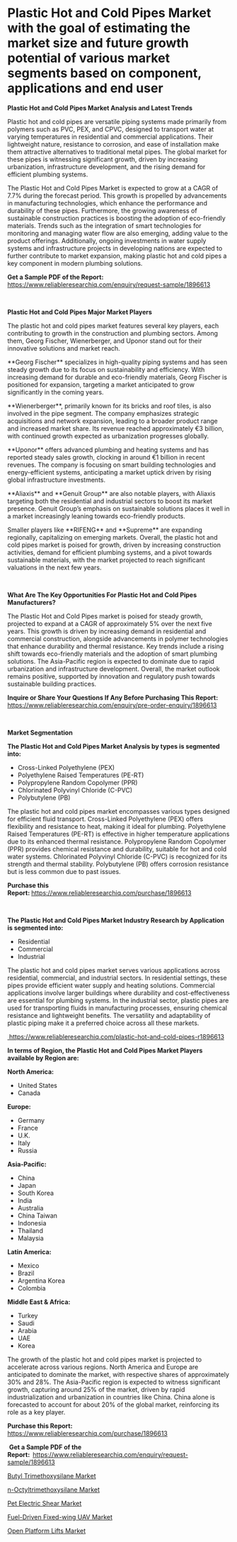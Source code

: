 <p><h1>Plastic Hot and Cold Pipes Market with the goal of estimating the market size and future growth potential of various market segments based on component, applications and end user</h1></p><p><strong>Plastic Hot and Cold Pipes Market Analysis and Latest Trends</strong></p>
<p><p>Plastic hot and cold pipes are versatile piping systems made primarily from polymers such as PVC, PEX, and CPVC, designed to transport water at varying temperatures in residential and commercial applications. Their lightweight nature, resistance to corrosion, and ease of installation make them attractive alternatives to traditional metal pipes. The global market for these pipes is witnessing significant growth, driven by increasing urbanization, infrastructure development, and the rising demand for efficient plumbing systems.</p><p>The Plastic Hot and Cold Pipes Market is expected to grow at a CAGR of 7.7% during the forecast period. This growth is propelled by advancements in manufacturing technologies, which enhance the performance and durability of these pipes. Furthermore, the growing awareness of sustainable construction practices is boosting the adoption of eco-friendly materials. Trends such as the integration of smart technologies for monitoring and managing water flow are also emerging, adding value to the product offerings. Additionally, ongoing investments in water supply systems and infrastructure projects in developing nations are expected to further contribute to market expansion, making plastic hot and cold pipes a key component in modern plumbing solutions.</p></p>
<p><strong>Get a Sample PDF of the Report:&nbsp;</strong> <a href="https://www.reliableresearchiq.com/enquiry/request-sample/1896613?utm_campaign=1876&utm_medium=2&utm_source=Github&utm_content=ia&utm_term=04022025&utm_id=plastic-hot-and-cold-pipes">https://www.reliableresearchiq.com/enquiry/request-sample/1896613</a></p>
<p>&nbsp;</p>
<p><strong>Plastic Hot and Cold Pipes Major Market Players</strong></p>
<p><p>The plastic hot and cold pipes market features several key players, each contributing to growth in the construction and plumbing sectors. Among them, Georg Fischer, Wienerberger, and Uponor stand out for their innovative solutions and market reach.</p><p>**Georg Fischer** specializes in high-quality piping systems and has seen steady growth due to its focus on sustainability and efficiency. With increasing demand for durable and eco-friendly materials, Georg Fischer is positioned for expansion, targeting a market anticipated to grow significantly in the coming years.</p><p>**Wienerberger**, primarily known for its bricks and roof tiles, is also involved in the pipe segment. The company emphasizes strategic acquisitions and network expansion, leading to a broader product range and increased market share. Its revenue reached approximately €3 billion, with continued growth expected as urbanization progresses globally.</p><p>**Uponor** offers advanced plumbing and heating systems and has reported steady sales growth, clocking in around €1 billion in recent revenues. The company is focusing on smart building technologies and energy-efficient systems, anticipating a market uptick driven by rising global infrastructure investments.</p><p>**Aliaxis** and **Genuit Group** are also notable players, with Aliaxis targeting both the residential and industrial sectors to boost its market presence. Genuit Group’s emphasis on sustainable solutions places it well in a market increasingly leaning towards eco-friendly products.</p><p>Smaller players like **RIFENG** and **Supreme** are expanding regionally, capitalizing on emerging markets. Overall, the plastic hot and cold pipes market is poised for growth, driven by increasing construction activities, demand for efficient plumbing systems, and a pivot towards sustainable materials, with the market projected to reach significant valuations in the next few years.</p></p>
<p>&nbsp;</p>
<p><strong>What Are The Key Opportunities For Plastic Hot and Cold Pipes Manufacturers?</strong></p>
<p><p>The Plastic Hot and Cold Pipes market is poised for steady growth, projected to expand at a CAGR of approximately 5% over the next five years. This growth is driven by increasing demand in residential and commercial construction, alongside advancements in polymer technologies that enhance durability and thermal resistance. Key trends include a rising shift towards eco-friendly materials and the adoption of smart plumbing solutions. The Asia-Pacific region is expected to dominate due to rapid urbanization and infrastructure development. Overall, the market outlook remains positive, supported by innovation and regulatory push towards sustainable building practices.</p></p>
<p><strong>Inquire or Share Your Questions If Any Before Purchasing This Report:</strong> <a href="https://www.reliableresearchiq.com/enquiry/pre-order-enquiry/1896613?utm_campaign=1876&utm_medium=2&utm_source=Github&utm_content=ia&utm_term=04022025&utm_id=plastic-hot-and-cold-pipes">https://www.reliableresearchiq.com/enquiry/pre-order-enquiry/1896613</a></p>
<p>&nbsp;</p>
<p><strong>Market Segmentation</strong></p>
<p><strong>The Plastic Hot and Cold Pipes Market Analysis by types is segmented into:</strong></p>
<p><ul><li>Cross-Linked Polyethylene (PEX)</li><li>Polyethylene Raised Temperatures (PE-RT)</li><li>Polypropylene Random Copolymer (PPR)</li><li>Chlorinated Polyvinyl Chloride (C-PVC)</li><li>Polybutylene (PB)</li></ul></p>
<p><p>The plastic hot and cold pipes market encompasses various types designed for efficient fluid transport. Cross-Linked Polyethylene (PEX) offers flexibility and resistance to heat, making it ideal for plumbing. Polyethylene Raised Temperatures (PE-RT) is effective in higher temperature applications due to its enhanced thermal resistance. Polypropylene Random Copolymer (PPR) provides chemical resistance and durability, suitable for hot and cold water systems. Chlorinated Polyvinyl Chloride (C-PVC) is recognized for its strength and thermal stability. Polybutylene (PB) offers corrosion resistance but is less common due to past issues.</p></p>
<p><strong>Purchase this Report:&nbsp;</strong><a href="https://www.reliableresearchiq.com/purchase/1896613?utm_campaign=1876&utm_medium=2&utm_source=Github&utm_content=ia&utm_term=04022025&utm_id=plastic-hot-and-cold-pipes">https://www.reliableresearchiq.com/purchase/1896613</a></p>
<p>&nbsp;</p>
<p><strong>The Plastic Hot and Cold Pipes Market Industry Research by Application is segmented into:</strong></p>
<p><ul><li>Residential</li><li>Commercial</li><li>Industrial</li></ul></p>
<p><p>The plastic hot and cold pipes market serves various applications across residential, commercial, and industrial sectors. In residential settings, these pipes provide efficient water supply and heating solutions. Commercial applications involve larger buildings where durability and cost-effectiveness are essential for plumbing systems. In the industrial sector, plastic pipes are used for transporting fluids in manufacturing processes, ensuring chemical resistance and lightweight benefits. The versatility and adaptability of plastic piping make it a preferred choice across all these markets.</p></p>
<p><a href="https://www.reliableresearchiq.com/plastic-hot-and-cold-pipes-r1896613?utm_campaign=1876&utm_medium=2&utm_source=Github&utm_content=ia&utm_term=04022025&utm_id=plastic-hot-and-cold-pipes">&nbsp;https://www.reliableresearchiq.com/plastic-hot-and-cold-pipes-r1896613</a></p>
<p><strong>In terms of Region, the Plastic Hot and Cold Pipes Market Players available by Region are:</strong></p>
<p>
    <p> <strong> North America: </strong>
        <ul>
            <li>United States</li>
            <li>Canada</li>
        </ul>
        </p> 
    <p> <strong> Europe: </strong>
        <ul>
            <li>Germany</li>
            <li>France</li>
            <li>U.K.</li>
            <li>Italy</li>
            <li>Russia</li>
        </ul>
        </p> 
    <p> <strong> Asia-Pacific: </strong>
        <ul>
            <li>China</li>
            <li>Japan</li>
            <li>South Korea</li>
            <li>India</li>
            <li>Australia</li>
            <li>China Taiwan</li>
            <li>Indonesia</li>
            <li>Thailand</li>
            <li>Malaysia</li>
        </ul>
        </p> 
    <p> <strong> Latin America: </strong>
        <ul>
            <li>Mexico</li>
            <li>Brazil</li>
            <li>Argentina Korea</li>
            <li>Colombia</li>
        </ul>
        </p> 
    <p> <strong> Middle East & Africa: </strong>
        <ul>
            <li>Turkey</li>
            <li>Saudi</li>
            <li>Arabia</li>
            <li>UAE</li>
            <li>Korea</li>
        </ul>
    </p>
    </p>
<p><p>The growth of the plastic hot and cold pipes market is projected to accelerate across various regions. North America and Europe are anticipated to dominate the market, with respective shares of approximately 30% and 28%. The Asia-Pacific region is expected to witness significant growth, capturing around 25% of the market, driven by rapid industrialization and urbanization in countries like China. China alone is forecasted to account for about 20% of the global market, reinforcing its role as a key player.</p></p>
<p><strong>Purchase this Report: </strong><a href="https://www.reliableresearchiq.com/purchase/1896613?utm_campaign=1876&utm_medium=2&utm_source=Github&utm_content=ia&utm_term=04022025&utm_id=plastic-hot-and-cold-pipes">https://www.reliableresearchiq.com/purchase/1896613</a></p>
<p>&nbsp;<strong>Get a Sample PDF of the Report:&nbsp;&nbsp;</strong><a href="https://www.reliableresearchiq.com/enquiry/request-sample/1896613?utm_campaign=1876&utm_medium=2&utm_source=Github&utm_content=ia&utm_term=04022025&utm_id=plastic-hot-and-cold-pipes">https://www.reliableresearchiq.com/enquiry/request-sample/1896613</a></p>
<p><strong></strong></p>
<p><p><a href="https://github.com/peddicehle/Market-Research-Report-List-1/blob/main/butyl-trimethoxysilane-market.md?utm_campaign=1876&utm_medium=2&utm_source=Github&utm_content=ia&utm_term=04022025&utm_id=plastic-hot-and-cold-pipes">Butyl Trimethoxysilane Market</a></p><p><a href="https://github.com/ahmalaloanne/Market-Research-Report-List-1/blob/main/n-octyltrimethoxysilane-market.md?utm_campaign=1876&utm_medium=2&utm_source=Github&utm_content=ia&utm_term=04022025&utm_id=plastic-hot-and-cold-pipes">n-Octyltrimethoxysilane Market</a></p><p><a href="https://www.linkedin.com/pulse/in-depth-analysis-pet-electric-shear-market-selling-price-iaazf?utm_campaign=1876&utm_medium=2&utm_source=Github&utm_content=ia&utm_term=04022025&utm_id=plastic-hot-and-cold-pipes">Pet Electric Shear Market</a></p><p><a href="https://www.linkedin.com/pulse/sales-projections-analysis-fuel-driven-fixed-wing-uav-4ssdf?utm_campaign=1876&utm_medium=2&utm_source=Github&utm_content=ia&utm_term=04022025&utm_id=plastic-hot-and-cold-pipes">Fuel-Driven Fixed-wing UAV Market</a></p><p><a href="https://www.linkedin.com/pulse/projected-revenue-demand-open-platform-lifts-market-61-wzckf?utm_campaign=1876&utm_medium=2&utm_source=Github&utm_content=ia&utm_term=04022025&utm_id=plastic-hot-and-cold-pipes">Open Platform Lifts Market</a></p></p>